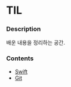 # TIL

### Description

배운 내용을 정리하는 공간.



### Contents

- [Swift](https://github.com/JoongChangYang/TIL/tree/master/swift)
- [Git](https://github.com/JoongChangYang/TIL/tree/master/git)